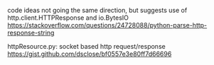 code ideas
not going the same direction, but suggests use of http.client.HTTPResponse and io.BytesIO
https://stackoverflow.com/questions/24728088/python-parse-http-response-string

httpResource.py: socket based http request/response
https://gist.github.com/dsclose/bf0557e3e80ff7d66696
